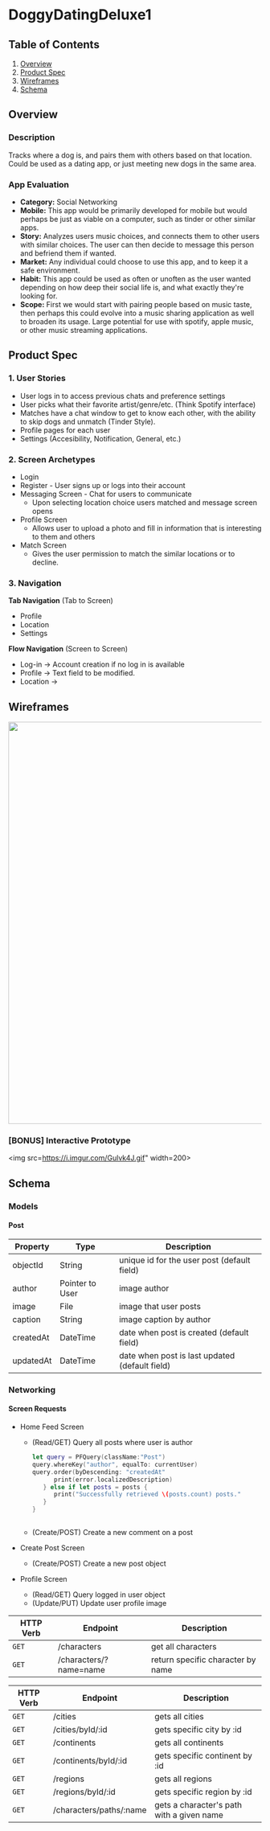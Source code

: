 # DoggyDatingDeluxe1

## Table of Contents
1. [Overview](#Overview)
1. [Product Spec](#Product-Spec)
1. [Wireframes](#Wireframes)
1. [Schema](#Schema)

## Overview
### Description
Tracks where a dog is, and pairs them with others based on that location. Could be used as a dating app, or just meeting new dogs in the same area.

### App Evaluation
- **Category:** Social Networking
- **Mobile:** This app would be primarily developed for mobile but would perhaps be just as viable on a computer, such as tinder or other similar apps.
- **Story:** Analyzes users music choices, and connects them to other users with similar choices. The user can then decide to message this person and befriend them if wanted.
- **Market:** Any individual could choose to use this app, and to keep it a safe environment.
- **Habit:** This app could be used as often or unoften as the user wanted depending on how deep their social life is, and what exactly they're looking for.
- **Scope:** First we would start with pairing people based on music taste, then perhaps this could evolve into a music sharing application as well to broaden its usage. Large potential for use with spotify, apple music, or other music streaming applications.

## Product Spec
### 1. User Stories 

* User logs in to access previous chats and preference settings
* User picks what their favorite artist/genre/etc. (Think Spotify interface)
* Matches have a chat window to get to know each other, with the ability to skip dogs and unmatch (Tinder Style).
* Profile pages for each user
* Settings (Accesibility, Notification, General, etc.)

### 2. Screen Archetypes

* Login 
* Register - User signs up or logs into their account
* Messaging Screen - Chat for users to communicate
   * Upon selecting location choice users matched and message screen opens
* Profile Screen 
   * Allows user to upload a photo and fill in information that is interesting to them and others
* Match Screen
   * Gives the user permission to match the similar locations or to decline.

### 3. Navigation

**Tab Navigation** (Tab to Screen)

* Profile
* Location
* Settings


**Flow Navigation** (Screen to Screen)
* Log-in -> Account creation if no log in is available
* Profile -> Text field to be modified. 
* Location -> 

## Wireframes
<img src="https://i.imgur.com/nHLSLVt.jpg" width=800><br>

### [BONUS] Interactive Prototype
<img src=https://i.imgur.com/Gulvk4J.gif" width=200> 

## Schema 
### Models
#### Post

   | Property      | Type     | Description |
   | ------------- | -------- | ------------|
   | objectId      | String   | unique id for the user post (default field) |
   | author        | Pointer to User| image author |
   | image         | File     | image that user posts |
   | caption       | String   | image caption by author |
   | createdAt     | DateTime | date when post is created (default field) |
   | updatedAt     | DateTime | date when post is last updated (default field) |
### Networking
#### Screen Requests
   - Home Feed Screen
      - (Read/GET) Query all posts where user is author
         ```swift
         let query = PFQuery(className:"Post")
         query.whereKey("author", equalTo: currentUser)
         query.order(byDescending: "createdAt"
               print(error.localizedDescription)
            } else if let posts = posts {
               print("Successfully retrieved \(posts.count) posts."
            }
         }
       
   
      - (Create/POST) Create a new comment on a post
     
   - Create Post Screen
      - (Create/POST) Create a new post object
   - Profile Screen
      - (Read/GET) Query logged in user object
      - (Update/PUT) Update user profile image


   HTTP Verb | Endpoint | Description
   ----------|----------|------------
    `GET`    | /characters | get all characters
    `GET`    | /characters/?name=name | return specific character by name
    
 

   HTTP Verb | Endpoint | Description
   ----------|----------|------------
    `GET`    | /cities | gets all cities
    `GET`    | /cities/byId/:id | gets specific city by :id
    `GET`    | /continents | gets all continents
    `GET`    | /continents/byId/:id | gets specific continent by :id
    `GET`    | /regions | gets all regions
    `GET`    | /regions/byId/:id | gets specific region by :id
    `GET`    | /characters/paths/:name | gets a character's path with a given name
